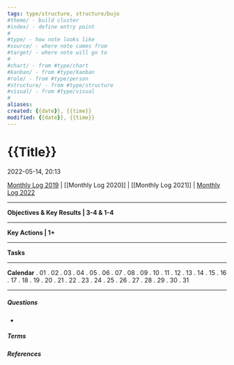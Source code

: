 ```yaml
---
tags: type/structure, structure/bujo
#theme/ - build cluster 
#index/ - define entry point
#
#type/ - how note looks like
#source/ - where note comes from
#target/ - where note will go to
#
#chart/ - from #type/chart 
#kanban/ - from #type/kanban
#role/ - from #type/person
#structure/ - from #type/structure
#visual/ - from #type/visual
#
aliases: 
created: {{date}}, {{time}}
modified: {{date}}, {{time}}
---
```

# {{Title}}
2022-05-14, 20:13

<!-- Main STRUCTURE of my content -->

[Monthly Log 2019](Monthly%20Log%202019.md) | [[Monthly Log 2020]] | [[Monthly Log 2021]] | [Monthly Log 2022](Monthly%20Log%202022.md)
___

**Objectives & Key Results | 3-4 & 1-4**


___

**Key Actions | 1+**


___

**Tasks**


___

**Calendar**
. 01
. 02 
. 03
. 04
. 05
. 06
. 07
. 08
. 09
. 10
. 11
. 12
. 13
. 14
. 15
. 16
. 17
. 18 
. 19
. 20
. 21
. 22
. 23
. 24
. 25
. 26 
. 27
. 28
. 29
. 30
. 31


___
##### Questions
<!-- What remains for you to consider? --> 
- 


##### Terms
<!-- Links to definition pages -->


##### References
<!-- Links to pages not referenced in the content -->
